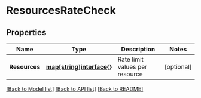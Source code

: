 # ResourcesRateCheck

## Properties

Name | Type | Description | Notes
------------ | ------------- | ------------- | -------------
**Resources** | [**map[string]interface{}**](.md) | Rate limit values per resource | [optional] 

[[Back to Model list]](../README.md#documentation-for-models) [[Back to API list]](../README.md#documentation-for-api-endpoints) [[Back to README]](../README.md)


